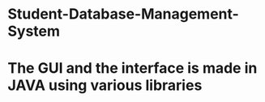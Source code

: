 # Student-Database-Management-System
# The GUI and the interface is made in JAVA using various libraries
